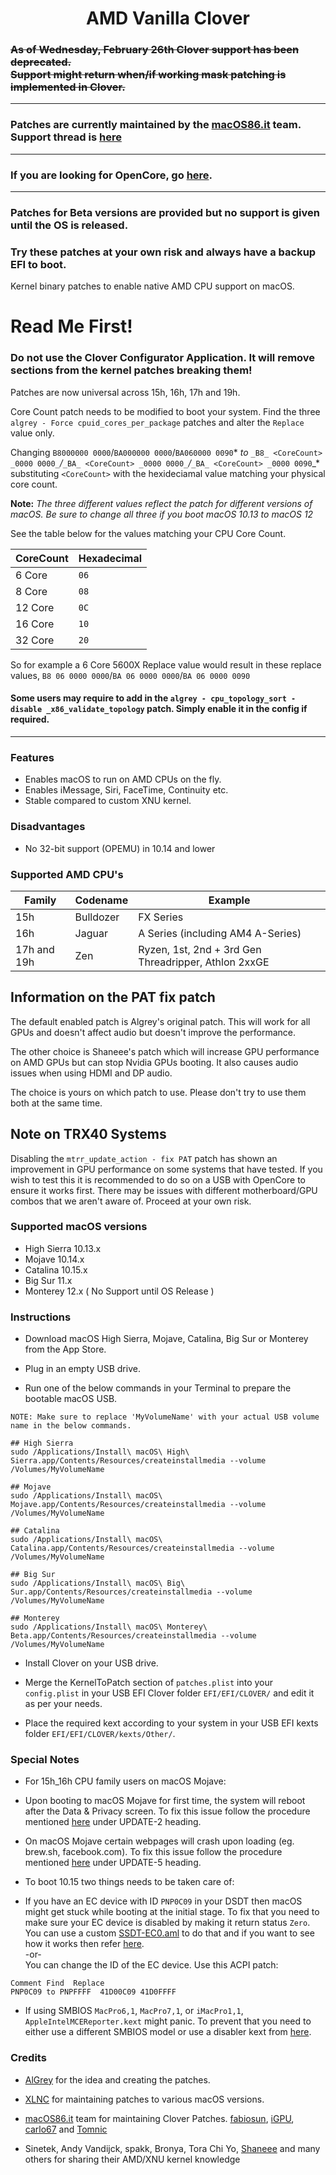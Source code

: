 <span align="center">
<h1>AMD Vanilla Clover</h1>
</span>

### ~~As of Wednesday, February 26th Clover support has been deprecated.<br /> Support might return when/if working mask patching is implemented in Clover.~~
---
### Patches are currently maintained by the [macOS86.it](https://www.macos86.it) team. Support thread is [here](https://www.macos86.it/topic/4913-amd-clover-vanilla-patches/)
---
### If you are looking for OpenCore, go [here](https://github.com/AMD-OSX/AMD_Vanilla/tree/master).

---

### Patches for Beta versions are provided but no support is given until the OS is released.

### Try these patches at your own risk and always have a backup EFI to boot.

Kernel binary patches to enable native AMD CPU support on macOS.

# Read Me First!
### Do not use the Clover Configurator Application. It will remove sections from the kernel patches breaking them!

Patches are now universal across 15h, 16h, 17h and 19h.

Core Count patch needs to be modified to boot your system. Find the three `algrey - Force cpuid_cores_per_package` patches and alter the `Replace` value only.

Changing `B8000000 0000`/`BA000000 0000`/`BA060000 0090`* _to_ `_B8_ <CoreCount> _0000 0000_`_/_`_BA_ <CoreCount> _0000 0000_`_/_`_BA_ <CoreCount> _0000 0090`_* substituting `<CoreCount>` with the hexideciamal value matching your physical core count.

****Note:**** *_The three different values reflect the patch for different versions of macOS. Be sure to change all three if you boot macOS 10.13 to macOS 12_*

See the table below for the values matching your CPU Core Count.

| CoreCount | Hexadecimal|
|--------|---------|
| 6 Core  | `06` |
| 8 Core  | `08` |
| 12 Core | `0C` |
| 16 Core | `10` |
| 32 Core | `20` |

  
So for example a 6 Core 5600X Replace value would result in these replace values, `B8 06 0000 0000`/`BA 06 0000 0000`/`BA 06 0000 0090`

#### Some users may require to add in the `algrey - cpu_topology_sort -disable _x86_validate_topology` patch. Simply enable it in the config if required. 
___


### Features
- Enables macOS to run on AMD CPUs on the fly.
- Enables iMessage, Siri, FaceTime, Continuity etc.
- Stable compared to custom XNU kernel.

### Disadvantages
- No 32-bit support (OPEMU) in 10.14 and lower


### Supported AMD CPU's
| Family | Codename| Example |
|--------|---------|----------|
| 15h  | Bulldozer | FX Series|
| 16h  | Jaguar | A Series (including AM4 A-Series) |
| 17h and 19h | Zen | Ryzen, 1st, 2nd + 3rd Gen Threadripper, Athlon 2xxGE |<br />

## Information on the PAT fix patch
The default enabled patch is Algrey's original patch. This will work for all GPUs and doesn't affect audio but doesn't improve the performance.

The other choice is Shaneee's patch which will increase GPU performance on AMD GPUs but can stop Nvidia GPUs booting. It also causes audio issues when using HDMI and DP audio.

The choice is yours on which patch to use. Please don't try to use them both at the same time.

## Note on TRX40 Systems
Disabling the `mtrr_update_action - fix PAT` patch has shown an improvement in GPU performance on some systems that have tested. If you wish to test this it is recommended to do so on a USB with OpenCore to ensure it works first. There may be issues with different motherboard/GPU combos that we aren't aware of. Proceed at your own risk.

### Supported macOS versions
- High Sierra 10.13.x
- Mojave 10.14.x
- Catalina 10.15.x
- Big Sur 11.x
- Monterey 12.x ( No Support until OS Release )

### Instructions
- Download macOS High Sierra, Mojave, Catalina, Big Sur or Monterey from the App Store.

- Plug in an empty USB drive.

- Run one of the below commands in your Terminal to prepare the bootable macOS USB.

```
NOTE: Make sure to replace 'MyVolumeName' with your actual USB volume name in the below commands.

## High Sierra
sudo /Applications/Install\ macOS\ High\ Sierra.app/Contents/Resources/createinstallmedia --volume /Volumes/MyVolumeName

## Mojave
sudo /Applications/Install\ macOS\ Mojave.app/Contents/Resources/createinstallmedia --volume /Volumes/MyVolumeName

## Catalina
sudo /Applications/Install\ macOS\ Catalina.app/Contents/Resources/createinstallmedia --volume /Volumes/MyVolumeName

## Big Sur
sudo /Applications/Install\ macOS\ Big\ Sur.app/Contents/Resources/createinstallmedia --volume /Volumes/MyVolumeName

## Monterey
sudo /Applications/Install\ macOS\ Monterey\ Beta.app/Contents/Resources/createinstallmedia --volume /Volumes/MyVolumeName
```
- Install Clover on your USB drive.

- Merge the KernelToPatch section of `patches.plist` into your `config.plist` in your USB EFI Clover folder `EFI/EFI/CLOVER/` and edit it as per your needs.

- Place the required kext according to your system in your USB EFI kexts folder `EFI/EFI/CLOVER/kexts/Other/`.

### Special Notes
- For 15h_16h CPU family users on macOS Mojave:

- Upon booting to macOS Mojave for first time, the system will reboot after the Data & Privacy screen. To fix this issue follow the procedure mentioned [here](https://www.insanelymac.com/forum/topic/335877-amd-mojave-kernel-development-and-testing/?do=findComment&comment=2658085) under UPDATE-2 heading.

- On macOS Mojave certain webpages will crash upon loading (eg. brew.sh, facebook.com). To fix this issue follow the procedure mentioned [here](https://www.insanelymac.com/forum/topic/335877-amd-mojave-kernel-development-and-testing/?do=findComment&comment=2661857) under UPDATE-5 heading.

- To boot 10.15 two things needs to be taken care of:

- If you have an EC device with ID `PNP0C09` in your DSDT then macOS might get stuck while booting at the initial stage. To fix that you need to make sure your EC device is disabled by making it return status `Zero`. You can use a custom [SSDT-EC0.aml](./Extra/SSDT-EC0.aml) to do that and if you want to see how it works then refer [here](https://github.com/acidanthera/OpenCorePkg/blob/5e020bb06b33f12fa8b404cc3d1effaa5fbc00ea/Docs/AcpiSamples/SSDT-EC.dsl#L33). <br> -or- <br> You can change the ID of the EC device. Use this ACPI patch:

```
Comment Find  Replace
PNP0C09 to PNPFFFF  41D00C09 41D0FFFF
```
- If using SMBIOS `MacPro6,1`, `MacPro7,1`, or `iMacPro1,1`, `AppleIntelMCEReporter.kext` might panic. To prevent that you need to either use a different SMBIOS model or use a disabler kext from [here](./Extra/).

### Credits
- [AlGrey](https://github.com/AlGreyy) for the idea and creating the patches.

- [XLNC](https://github.com/XLNCs) for maintaining patches to various macOS versions.

- [macOS86.it](https://www.macos86.it) team for maintaining Clover Patches. [fabiosun](https://github.com/fabiosun), [iGPU](https://github.com/iGPU), [carlo67](https://github.com/carlo67) and [Tomnic](https://github.com/Tomnic)

- Sinetek, Andy Vandijck, spakk, Bronya, Tora Chi Yo, [Shaneee](https://github.com/Shaneee) and many others for sharing their AMD/XNU kernel knowledge
